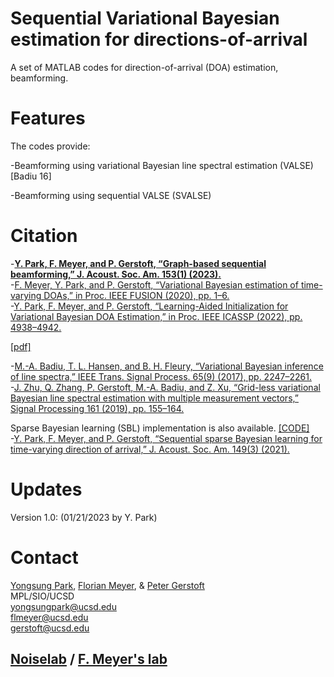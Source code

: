 # Sequential Variational Bayesian estimation for directions-of-arrival

A set of MATLAB codes for direction-of-arrival (DOA) estimation, beamforming.

# Features

The codes provide:

-Beamforming using variational Bayesian line spectral estimation (VALSE) [Badiu 16]

-Beamforming using sequential VALSE (SVALSE)

# Citation

-**[Y. Park, F. Meyer, and P. Gerstoft, “Graph-based sequential beamforming,” J. Acoust. Soc. Am. 153(1) (2023).](https://doi.org/10.1121/10.0016876)**  
-[F. Meyer, Y. Park, and P. Gerstoft, “Variational Bayesian estimation of time-varying DOAs,” in Proc. IEEE FUSION (2020), pp. 1–6.](https://ieeexplore.ieee.org/abstract/document/9190217)  
-[Y. Park, F. Meyer, and P. Gerstoft, “Learning-Aided Initialization for Variational Bayesian DOA Estimation,” in Proc. IEEE ICASSP (2022), pp. 4938–4942.](https://ieeexplore.ieee.org/abstract/document/9746180)  

[[pdf]](https://www.dropbox.com/sh/qgi9symf43rki41/AADSrGg567PS86_S4A7j6aWEa?dl=0)  

-[M.-A. Badiu, T. L. Hansen, and B. H. Fleury, “Variational Bayesian inference of line spectra,” IEEE Trans. Signal Process. 65(9) (2017), pp. 2247–2261.](https://ieeexplore.ieee.org/abstract/document/7827161?casa_token=0hexzsSvHEkAAAAA:cNaPS8ZqfN1TT3dueLPXZMqc86OBIiLb3q_DPnAnz728_5gX2dimYDrhjy1DwCJyFBGadWCH6rA)  
-[J. Zhu, Q. Zhang, P. Gerstoft, M.-A. Badiu, and Z. Xu, “Grid-less variational Bayesian line spectral estimation with multiple measurement vectors,” Signal Processing 161 (2019), pp. 155–164.](https://www.sciencedirect.com/science/article/pii/S0165168419301173?casa_token=lG-8B0y74_8AAAAA:EEpg0-90WSlh9p8yk-8-hNk1eqgCd7xSxrvGdAq5AektWe9gpU0lfTvD2mXkSuNspqbuMhNGJpo)  

Sparse Bayesian learning (SBL) implementation is also available. [[CODE]](https://github.com/ysparkwin/Sequential_SBL)  
-[Y. Park, F. Meyer, and P. Gerstoft, “Sequential sparse Bayesian learning for time-varying direction of arrival,” J. Acoust. Soc. Am. 149(3) (2021).](https://doi.org/10.1121/10.0003802)  

# Updates

Version 1.0: (01/21/2023 by Y. Park)

# Contact

[Yongsung Park](https://scholar.google.com/citations?user=kYGe18EAAAAJ&hl=en&oi=ao), [Florian Meyer](https://scholar.google.com/citations?user=XnMK9VcAAAAJ&hl=en&oi=ao), & [Peter Gerstoft](https://scholar.google.com/citations?user=oLMfDnYAAAAJ&hl=en)  
MPL/SIO/UCSD  
yongsungpark@ucsd.edu  
flmeyer@ucsd.edu  
gerstoft@ucsd.edu  
## [Noiselab](http://noiselab.ucsd.edu/) / [F. Meyer's lab](http://fmeyer.ucsd.edu/)
